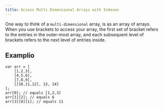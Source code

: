 ```yaml
---
title: Access Multi Dimensional Arrays with Indexes
---
```

One way to think of a `multi-dimensional` array, is as an array of arrays. When you use brackets to access your array, the first set of bracket refers to the entries in the outer-most array, and each subsequent level of brackets refers to the next level of entries inside.

## Examplio

    var arr = [
        [1,2,3],
        [4,5,6],
        [7,8,9],
        [[10,11,12], 13, 14]
    ];
    arr[0]; // equals [1,2,3]
    arr[1][2]; // equals 6
    arr[3][0][1]; // equals 11
